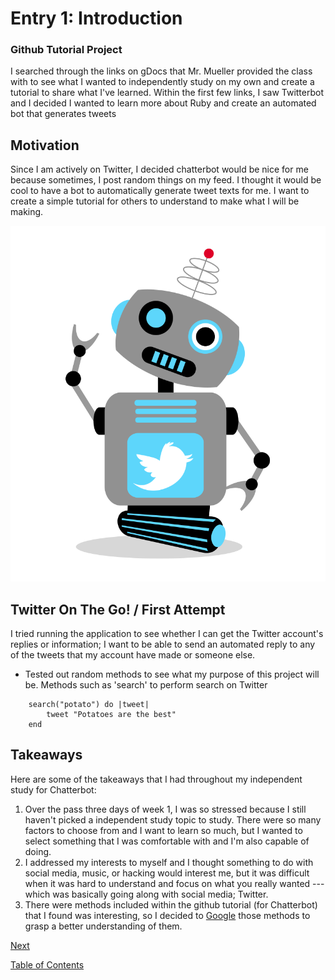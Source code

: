 # Entry 1: Introduction
### Github Tutorial Project

I searched through the links on gDocs that Mr. Mueller provided the class with to see what I wanted to independently study on my own and create a tutorial to share what I've learned. Within the first few links, I saw Twitterbot and I decided I wanted to learn more about Ruby and create an automated bot that generates tweets

## Motivation

Since I am actively on Twitter, I decided chatterbot would be nice for me because sometimes, I post random things on my feed. I thought it would be cool to have a bot to automatically generate tweet texts for me. I want to create a simple tutorial for others to understand to make what I will be making.

<img src="twitterbot-images/twitterbot.png">

## Twitter On The Go! / First Attempt

I tried running the application to see whether I can get the Twitter account's replies or information; I want to be able to send an automated reply to any of the tweets that my account have made or someone else.

- Tested out random methods to see what my purpose of this project will be. Methods such as 'search' to perform search on Twitter
``` 
    search("potato") do |tweet|
        tweet "Potatoes are the best"
    end 
```

## Takeaways

Here are some of the takeaways that I had throughout my independent study for Chatterbot:

1. Over the pass three days of week 1, I was so stressed because I still haven't picked a independent study topic to study. There were so many factors to choose from and I want to learn so much, but I wanted to select something that I was comfortable with and I'm also capable of doing. 
2. I addressed my interests to myself and I thought something to do with social media, music, or hacking would interest me, but it was difficult when it was hard to understand and focus on what you really wanted --- which was basically going along with social media; Twitter.
3. There were methods included within the github tutorial (for Chatterbot) that I found was interesting, so I decided to <a href="google.com">Google</a> those methods to grasp a better understanding of them.


[Next](entry02-beginning.md)

[Table of Contents](../README.md)